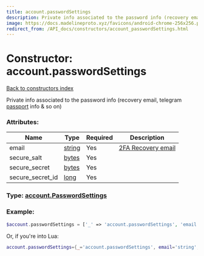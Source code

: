 ```yaml
---
title: account.passwordSettings
description: Private info associated to the password info (recovery email, telegram [passport](https://core.telegram.org/passport) info &amp; so on)
image: https://docs.madelineproto.xyz/favicons/android-chrome-256x256.png
redirect_from: /API_docs/constructors/account_passwordSettings.html
---
```

# Constructor: account.passwordSettings  
[Back to constructors index](index.md)



Private info associated to the password info (recovery email, telegram [passport](https://core.telegram.org/passport) info &amp; so on)

### Attributes:

| Name     |    Type       | Required | Description |
|----------|---------------|----------|-------------|
|email|[string](../types/string.md) | Yes|[2FA Recovery email](https://core.telegram.org/api/srp#email-verification)|
|secure\_salt|[bytes](../types/bytes.md) | Yes|
|secure\_secret|[bytes](../types/bytes.md) | Yes|
|secure\_secret\_id|[long](../types/long.md) | Yes|



### Type: [account.PasswordSettings](../types/account.PasswordSettings.md)


### Example:

```php
$account.passwordSettings = ['_' => 'account.passwordSettings', 'email' => 'string', 'secure_salt' => 'bytes', 'secure_secret' => 'bytes', 'secure_secret_id' => long];
```  


Or, if you're into Lua:

```lua
account.passwordSettings={_='account.passwordSettings', email='string', secure_salt='bytes', secure_secret='bytes', secure_secret_id=long}

```


